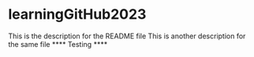 # learningGitHub2023

This is the description for the README file
This is another description for the same file
**** Testing ****